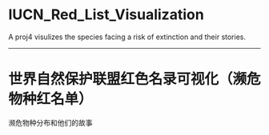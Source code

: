 # IUCN_Red_List_Visualization
A proj4 visulizes the species facing a risk of extinction and their stories.

---

# 世界自然保护联盟红色名录可视化（濒危物种红名单）
濒危物种分布和他们的故事
